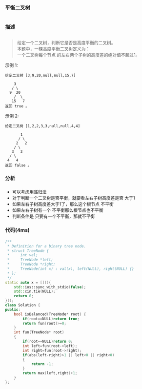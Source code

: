 ### 平衡二叉树<h1>
### 描述<h2>
> 给定一个二叉树，判断它是否是高度平衡的二叉树。  
本题中，一棵高度平衡二叉树定义为：  
一个二叉树每个节点 的左右两个子树的高度差的绝对值不超过1。  

示例 1:
```
给定二叉树 [3,9,20,null,null,15,7]

    3
   / \
  9  20
    /  \
   15   7
返回 true 。
```
示例 2:
```
给定二叉树 [1,2,2,3,3,null,null,4,4]

       1
      / \
     2   2
    / \
   3   3
  / \
 4   4
返回 false 。
```
### 分析<h3>
- 可以考虑用递归法
- 对于判断一个二叉树是否平衡，就要看左右子树高度差是否 大于1
- 如果左右子树高度差大于1了，那么这个根节点 不平衡
- 如果左右子树有一个 不平衡那么根节点也不平衡
- 判断条件是 只要有一个不平衡，那就不平衡
### 代码(4ms)<h4>
```C++
/**
 * Definition for a binary tree node.
 * struct TreeNode {
 *     int val;
 *     TreeNode *left;
 *     TreeNode *right;
 *     TreeNode(int x) : val(x), left(NULL), right(NULL) {}
 * };
 */
static auto x = [](){
    std::ios::sync_with_stdio(false);
    std::cin.tie(NULL);
    return 0;
}();
class Solution {
public:
    bool isBalanced(TreeNode* root) {
        if(root==NULL)return true;
        return fun(root)>=0;
    }
    int fun(TreeNode* root)
    {
        if(root==NULL)return 0;
        int left=fun(root->left);
        int right=fun(root->right);
        if(abs(left-right)>1 || left<0 || right<0)
        {
            return -1;
        }
        return max(left,right)+1;
    }
};
```
